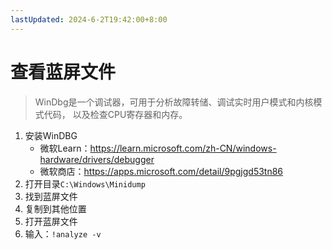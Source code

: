 ```yaml
---
lastUpdated: 2024-6-2T19:42:00+8:00
---
```


# 查看蓝屏文件

> WinDbg是一个调试器，可用于分析故障转储、调试实时用户模式和内核模式代码，
> 以及检查CPU寄存器和内存。

1. 安装WinDBG
	- 微软Learn：<https://learn.microsoft.com/zh-CN/windows-hardware/drivers/debugger>
	- 微软商店：<https://apps.microsoft.com/detail/9pgjgd53tn86>
2. 打开目录```C:\Windows\Minidump```
3. 找到蓝屏文件
4. 复制到其他位置
5. 打开蓝屏文件
6. 输入：```!analyze -v```
